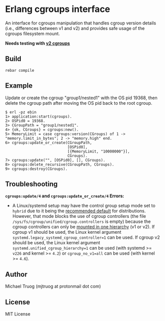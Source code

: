 Erlang cgroups interface
========================

An interface for cgroups manipulation that handles cgroup version details
(i.e., differences between v1 and v2) and provides safe usage of the
cgroups filesystem mount.

**Needs testing with [v2 cgroups](https://github.com/okeuday/cgroups/issues/1)**

Build
-----

    rebar compile

Example
-------

Update or create the cgroup "group1/nested1" with the OS pid 19368,
then delete the cgroup path after moving the OS pid back to the root cgroup.

    $ erl -pz ebin
    1> application:start(cgroups).
    2> OSPid0 = 19368.
    3> CGroupPath = "group1/nested1".
    4> {ok, CGroups} = cgroups:new().
    5> MemoryLimit = case cgroups:version(CGroups) of 1 -> "memory.limit_in_bytes"; 2 -> "memory.high" end.
    6> cgroups:update_or_create(CGroupPath,
                                [OSPid0],
                                [{MemoryLimit, "10000000"}],
                                CGroups).
    7> cgroups:update("", [OSPid0], [], CGroups).
    8> cgroups:delete_recursive(CGroupPath, CGroups).
    9> cgroups:destroy(CGroups).


Troubleshooting
---------------

**`cgroups:update/4` and `cgroups:update_or_create/4` Errors:**
* A Linux/systemd setup may have the control group setup mode set to `hybrid`
  due to it being the [recommended default](https://github.com/systemd/systemd/blob/v239/NEWS#L1365)
  for distributions.  However, that mode blocks the use of cgroup controllers
  (the file `/sys/fs/cgroup/unified/cgroup.controllers` is empty)
  because the cgroup controllers can only be [mounted in one hierarchy](https://www.kernel.org/doc/html/latest/admin-guide/cgroup-v2.html#mounting)
  (v1 or v2).  If cgroup v1 should be used, the Linux kernel argument
  `systemd.legacy_systemd_cgroup_controller=1` can be used.
  If cgroup v2 should be used, the Linux kernel argument
  `systemd.unified_cgroup_hierarchy=1` can be used
  (with systemd >= `v226` and kernel >= `4.2`) or
  `cgroup_no_v1=all` can be used (with kernel >= `4.6`).

Author
------

Michael Truog (mjtruog at protonmail dot com)

License
-------

MIT License

